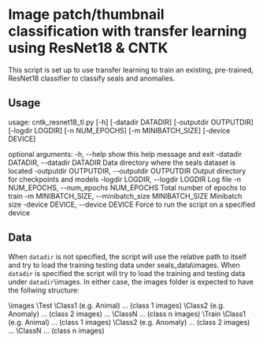 # Image patch/thumbnail classification with transfer learning using ResNet18 & CNTK

This script is set up to use transfer learning to train an existing, pre-trained, ResNet18 classifier to classify seals and anomalies.

## Usage

usage: cntk_resnet18_tl.py [-h] [-datadir DATADIR] [-outputdir OUTPUTDIR]
                           [-logdir LOGDIR] [-n NUM_EPOCHS]
                           [-m MINIBATCH_SIZE] [-device DEVICE]

optional arguments:
  -h, --help            show this help message and exit
  -datadir DATADIR, --datadir DATADIR
                        Data directory where the seals dataset is located
  -outputdir OUTPUTDIR, --outputdir OUTPUTDIR
                        Output directory for checkpoints and models
  -logdir LOGDIR, --logdir LOGDIR
                        Log file
  -n NUM_EPOCHS, --num_epochs NUM_EPOCHS
                        Total number of epochs to train
  -m MINIBATCH_SIZE, --minibatch_size MINIBATCH_SIZE
                        Minibatch size
  -device DEVICE, --device DEVICE
                        Force to run the script on a specified device

## Data

When `datadir` is not specified, the script will use the relative path to itself and try to load the training testing data under seals_data\images. When `datadir` is specified the script will try to load the training and testing data under `datadir`\images. In either case, the images folder is expected to have the follwing structure:

\images
    \Test
        \Class1 (e.g. Animal)
            ... (class 1 images)
        \Class2 (e.g. Anomaly)
            ... (class 2 images)
        ...
        \ClassN
            ... (class n images)
    \Train
        \Class1 (e.g. Animal)
            ... (class 1 images)
        \Class2 (e.g. Anomaly)
            ... (class 2 images)
        ...
        \ClassN
            ... (class n images)

